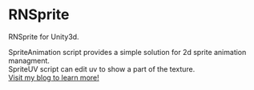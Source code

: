 RNSprite
========

RNSprite for Unity3d.

SpriteAnimation script provides a simple solution for 2d sprite animation managment.<br>
SpriteUV script can edit uv to show a part of the texture.<br>
<a href="http://blog.sina.com.cn/u/2840185437">Visit my blog to learn more!</a>